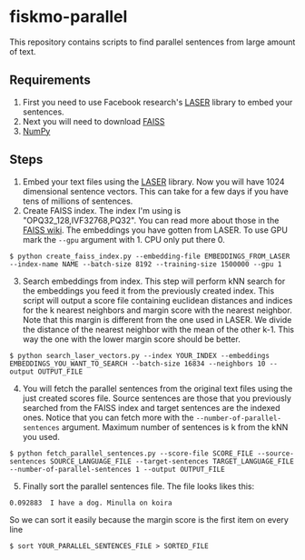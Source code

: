 # fiskmo-parallel
This repository contains scripts to find parallel sentences from large amount of text. 

## Requirements
1. First you need to use Facebook research's [LASER](https://github.com/facebookresearch/LASER/tree/master/tasks/embed) library to embed your sentences. 
2. Next you will need to download [FAISS](https://github.com/facebookresearch/faiss)
3. [NumPy](numpy.org)

## Steps
1. Embed your text files using the [LASER](https://github.com/facebookresearch/LASER/tree/master/tasks/embed) library. Now you will have 1024 dimensional sentence vectors. This can take for a few days if you have tens of millions of sentences.
2. Create FAISS index. The index I'm using is "OPQ32_128,IVF32768,PQ32". You can read more about those in the [FAISS wiki](https://github.com/facebookresearch/faiss/wiki/Guidelines-to-choose-an-index). The embeddings you have gotten from LASER. To use GPU mark the ```--gpu``` argument with 1. CPU only put there 0.
```
$ python create_faiss_index.py --embedding-file EMBEDDINGS_FROM_LASER --index-name NAME --batch-size 8192 --training-size 1500000 --gpu 1
```
3. Search embeddings from index. This step will perform kNN search for the embeddings you feed it from the previously created index. This script will output a score file containing euclidean distances and indices for the k nearest neighbors and margin score with the nearest neighbor. Note that this margin is different from the one used in LASER. We divide the distance of the nearest neighbor with the mean of the other k-1. This way the one with the lower margin score should be better.
```
$ python search_laser_vectors.py --index YOUR_INDEX --embeddings EMBEDDINGS_YOU_WANT_TO_SEARCH --batch-size 16834 --neighbors 10 --output OUTPUT_FILE
```
4. You will fetch the parallel sentences from the original text files using the just created scores file. Source sentences are those that you previously searched from the FAISS index and target sentences are the indexed ones. Notice that you can fetch more with the ```--number-of-parallel-sentences``` argument. Maximum number of sentences is k from the kNN you used.
```
$ python fetch_parallel_sentences.py --score-file SCORE_FILE --source-sentences SOURCE_LANGUAGE_FILE --target-sentences TARGET_LANGUAGE_FILE --number-of-parallel-sentences 1 --output OUTPUT_FILE
```
5. Finally sort the parallel sentences file. The file looks likes this:
```
0.092883  I have a dog. Minulla on koira
```
So we can sort it easily because the margin score is the first item on every line
```
$ sort YOUR_PARALLEL_SENTENCES_FILE > SORTED_FILE
```
